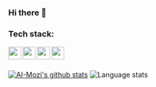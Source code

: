 ### Hi there 👋


### Tech stack:

<img align="left" width="26px" height="26px" src="https://image.flaticon.com/icons/png/128/919/919842.png"/>
<img align="left" width="26px" height="26px" src="https://avatars.githubusercontent.com/u/4223"/>
<img align="left" width="26px" height="26px" src="https://wiki.postgresql.org/images/a/ac/PostgreSQL_logo.1color_white.120x120.png"/>
<img align="left" width="26px" src="https://javamaster.it/wp-content/uploads/2020/06/Moby-logo1.png" />
<br>
<br>


[![AI-Mozi's github stats](https://github-readme-stats.vercel.app/api/?username=AI-Mozi&show_icons=true&layout=compact&title_color=FFFFFF&icon_color=FFFFFF&text_color=FFFFFF&bg_color=0D1117)](https://github.com/anuraghazra/github-readme-stats)
![Language stats](https://github-readme-stats.vercel.app/api/top-langs/?username=AI-Mozi&layout=compact&title_color=FFFFFF&icon_color=FFFFFF&text_color=FFFFFF&bg_color=0D1117)
